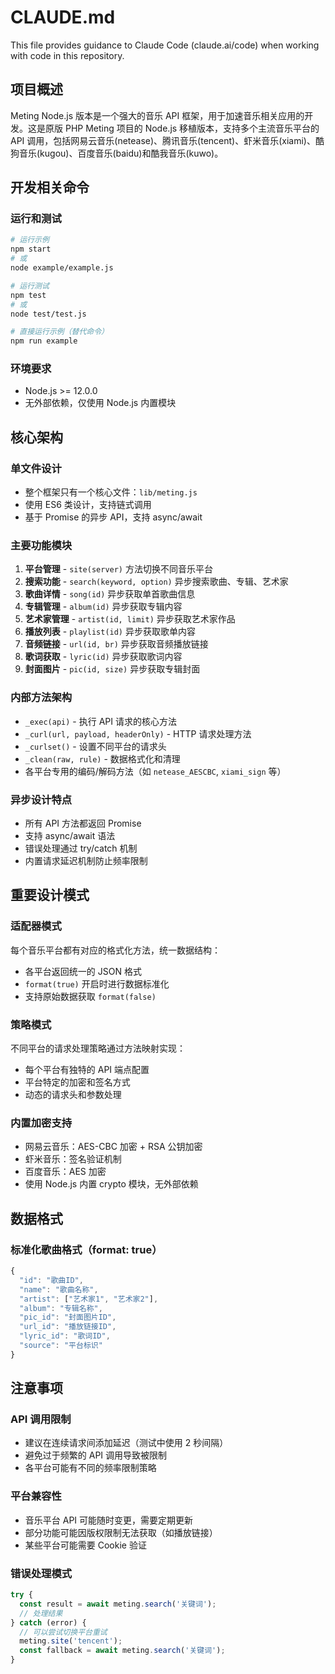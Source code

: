 # CLAUDE.md

This file provides guidance to Claude Code (claude.ai/code) when working with code in this repository.

## 项目概述

Meting Node.js 版本是一个强大的音乐 API 框架，用于加速音乐相关应用的开发。这是原版 PHP Meting 项目的 Node.js 移植版本，支持多个主流音乐平台的 API 调用，包括网易云音乐(netease)、腾讯音乐(tencent)、虾米音乐(xiami)、酷狗音乐(kugou)、百度音乐(baidu)和酷我音乐(kuwo)。

## 开发相关命令

### 运行和测试
```bash
# 运行示例
npm start
# 或
node example/example.js

# 运行测试
npm test  
# 或
node test/test.js

# 直接运行示例（替代命令）
npm run example
```

### 环境要求
- Node.js >= 12.0.0
- 无外部依赖，仅使用 Node.js 内置模块

## 核心架构

### 单文件设计
- 整个框架只有一个核心文件：`lib/meting.js`
- 使用 ES6 类设计，支持链式调用
- 基于 Promise 的异步 API，支持 async/await

### 主要功能模块
1. **平台管理** - `site(server)` 方法切换不同音乐平台
2. **搜索功能** - `search(keyword, option)` 异步搜索歌曲、专辑、艺术家
3. **歌曲详情** - `song(id)` 异步获取单首歌曲信息
4. **专辑管理** - `album(id)` 异步获取专辑内容
5. **艺术家管理** - `artist(id, limit)` 异步获取艺术家作品
6. **播放列表** - `playlist(id)` 异步获取歌单内容
7. **音频链接** - `url(id, br)` 异步获取音频播放链接
8. **歌词获取** - `lyric(id)` 异步获取歌词内容
9. **封面图片** - `pic(id, size)` 异步获取专辑封面

### 内部方法架构
- `_exec(api)` - 执行 API 请求的核心方法
- `_curl(url, payload, headerOnly)` - HTTP 请求处理方法
- `_curlset()` - 设置不同平台的请求头
- `_clean(raw, rule)` - 数据格式化和清理
- 各平台专用的编码/解码方法（如 `netease_AESCBC`, `xiami_sign` 等）

### 异步设计特点
- 所有 API 方法都返回 Promise
- 支持 async/await 语法
- 错误处理通过 try/catch 机制
- 内置请求延迟机制防止频率限制

## 重要设计模式

### 适配器模式
每个音乐平台都有对应的格式化方法，统一数据结构：
- 各平台返回统一的 JSON 格式
- `format(true)` 开启时进行数据标准化
- 支持原始数据获取 `format(false)`

### 策略模式
不同平台的请求处理策略通过方法映射实现：
- 每个平台有独特的 API 端点配置
- 平台特定的加密和签名方式
- 动态的请求头和参数处理

### 内置加密支持
- 网易云音乐：AES-CBC 加密 + RSA 公钥加密
- 虾米音乐：签名验证机制
- 百度音乐：AES 加密
- 使用 Node.js 内置 crypto 模块，无外部依赖

## 数据格式

### 标准化歌曲格式（format: true）
```javascript
{
  "id": "歌曲ID",
  "name": "歌曲名称", 
  "artist": ["艺术家1", "艺术家2"],
  "album": "专辑名称",
  "pic_id": "封面图片ID",
  "url_id": "播放链接ID", 
  "lyric_id": "歌词ID",
  "source": "平台标识"
}
```

## 注意事项

### API 调用限制
- 建议在连续请求间添加延迟（测试中使用 2 秒间隔）
- 避免过于频繁的 API 调用导致被限制
- 各平台可能有不同的频率限制策略

### 平台兼容性
- 音乐平台 API 可能随时变更，需要定期更新
- 部分功能可能因版权限制无法获取（如播放链接）
- 某些平台可能需要 Cookie 验证

### 错误处理模式
```javascript
try {
  const result = await meting.search('关键词');
  // 处理结果
} catch (error) {
  // 可以尝试切换平台重试
  meting.site('tencent');
  const fallback = await meting.search('关键词');
}
```